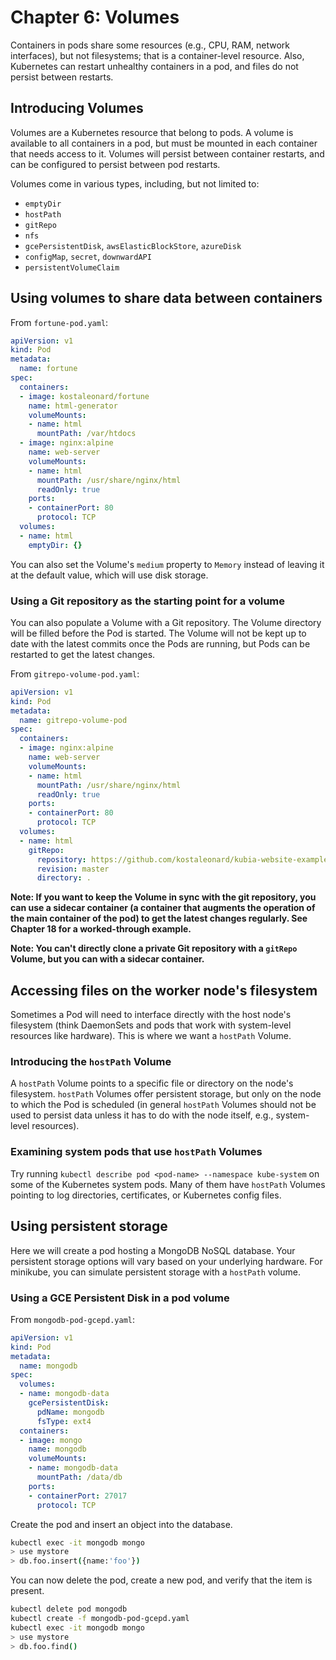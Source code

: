 # Chapter 6: Volumes

Containers in pods share some resources (e.g., CPU, RAM, network interfaces), but not filesystems; that is a container-level resource. Also, Kubernetes can restart unhealthy containers in a pod, and files do not persist between restarts.

## Introducing Volumes

Volumes are a Kubernetes resource that belong to pods. A volume is available to all containers in a pod, but must be mounted in each container that needs access to it. Volumes will persist between container restarts, and can be configured to persist between pod restarts.

Volumes come in various types, including, but not limited to:

* `emptyDir`
* `hostPath`
* `gitRepo`
* `nfs`
* `gcePersistentDisk`, `awsElasticBlockStore`, `azureDisk`
* `configMap`, `secret`, `downwardAPI`
* `persistentVolumeClaim`

## Using volumes to share data between containers

From `fortune-pod.yaml`:

```yaml
apiVersion: v1
kind: Pod
metadata:
  name: fortune
spec:
  containers:
  - image: kostaleonard/fortune
    name: html-generator
    volumeMounts:
    - name: html
      mountPath: /var/htdocs
  - image: nginx:alpine
    name: web-server
    volumeMounts: 
    - name: html
      mountPath: /usr/share/nginx/html
      readOnly: true
    ports:
    - containerPort: 80
      protocol: TCP
  volumes:
  - name: html
    emptyDir: {}
```

You can also set the Volume's `medium` property to `Memory` instead of leaving it at the default value, which will use disk storage.

### Using a Git repository as the starting point for a volume

You can also populate a Volume with a Git repository. The Volume directory will be filled before the Pod is started. The Volume will not be kept up to date with the latest commits once the Pods are running, but Pods can be restarted to get the latest changes.

From `gitrepo-volume-pod.yaml`:

```yaml
apiVersion: v1
kind: Pod
metadata:
  name: gitrepo-volume-pod
spec:
  containers:
  - image: nginx:alpine
    name: web-server
    volumeMounts:
    - name: html
      mountPath: /usr/share/nginx/html
      readOnly: true
    ports:
    - containerPort: 80
      protocol: TCP
  volumes:
  - name: html
    gitRepo:
      repository: https://github.com/kostaleonard/kubia-website-example.git
      revision: master
      directory: .
```

**Note: If you want to keep the Volume in sync with the git repository, you can use a sidecar container (a container that augments the operation of the main container of the pod) to get the latest changes regularly. See Chapter 18 for a worked-through example.**

**Note: You can't directly clone a private Git repository with a `gitRepo` Volume, but you can with a sidecar container.**

## Accessing files on the worker node's filesystem

Sometimes a Pod will need to interface directly with the host node's filesystem (think DaemonSets and pods that work with system-level resources like hardware). This is where we want a `hostPath` Volume.

### Introducing the `hostPath` Volume

A `hostPath` Volume points to a specific file or directory on the node's filesystem. `hostPath` Volumes offer persistent storage, but only on the node to which the Pod is scheduled (in general `hostPath` Volumes should not be used to persist data unless it has to do with the node itself, e.g., system-level resources).

### Examining system pods that use `hostPath` Volumes

Try running `kubectl describe pod <pod-name> --namespace kube-system` on some of the Kubernetes system pods. Many of them have `hostPath` Volumes pointing to log directories, certificates, or Kubernetes config files.

## Using persistent storage

Here we will create a pod hosting a MongoDB NoSQL database. Your persistent storage options will vary based on your underlying hardware. For minikube, you can simulate persistent storage with a `hostPath` volume.

### Using a GCE Persistent Disk in a pod volume

From `mongodb-pod-gcepd.yaml`:

```yaml
apiVersion: v1
kind: Pod
metadata:
  name: mongodb
spec:
  volumes:
  - name: mongodb-data
    gcePersistentDisk:
      pdName: mongodb
      fsType: ext4
  containers:
  - image: mongo
    name: mongodb
    volumeMounts:
    - name: mongodb-data
      mountPath: /data/db
    ports:
    - containerPort: 27017
      protocol: TCP
```

Create the pod and insert an object into the database.

```bash
kubectl exec -it mongodb mongo
> use mystore
> db.foo.insert({name:'foo'})
```

You can now delete the pod, create a new pod, and verify that the item is present.

```bash
kubectl delete pod mongodb
kubectl create -f mongodb-pod-gcepd.yaml
kubectl exec -it mongodb mongo
> use mystore
> db.foo.find()
```
